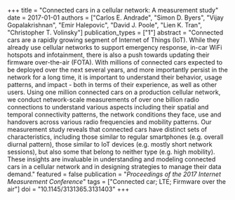+++
title = "Connected cars in a cellular network: A measurement study"
date = 2017-01-01
authors = ["Carlos E. Andrade", "Simon D. Byers", "Vijay Gopalakrishnan", "Emir Halepovic", "David J. Poole", "Lien K. Tran", "Christopher T. Volinsky"]
publication_types = ["1"]
abstract = "Connected cars are a rapidly growing segment of Internet of Things (IoT). While they already use cellular networks to support emergency response, in-car WiFi hotspots and infotainment, there is also a push towards updating their firmware over-the-air (FOTA). With millions of connected cars expected to be deployed over the next several years, and more importantly persist in the network for a long time, it is important to understand their behavior, usage patterns, and impact - both in terms of their experience, as well as other users. Using one million connected cars on a production cellular network, we conduct network-scale measurements of over one billion radio connections to understand various aspects including their spatial and temporal connectivity patterns, the network conditions they face, use and handovers across various radio frequencies and mobility patterns. Our measurement study reveals that connected cars have distinct sets of characteristics, including those similar to regular smartphones (e.g. overall diurnal pattern), those similar to IoT devices (e.g. mostly short network sessions), but also some that belong to neither type (e.g. high mobility). These insights are invaluable in understanding and modeling connected cars in a cellular network and in designing strategies to manage their data demand."
featured = false
publication = "*Proceedings of the 2017 Internet Measurement Conference*"
tags = ["Connected car; LTE; Firmware over the air"]
doi = "10.1145/3131365.3131403"
+++

